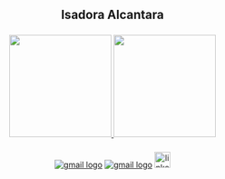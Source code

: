 <h2 align="center">Isadora Alcantara</h2>

###

<div align="center">
<a href="https://github.com/IsadoraAlcantara">
  <img height="180em" src="https://github-readme-stats.vercel.app/api?username=IsadoraAlcantara&show_icons=true&theme=dracula&include_all_commits=true&count_private=true"/>
  <img height="180em" src="https://github-readme-stats.vercel.app/api/top-langs/?username=IsadoraAlcantara&layout=compact&langs_count=7&theme=dracula"/>
</div>

###

<div align="center">
  <a href="https://img.shields.io/badge/Instagram-E4405F?style=for-the-badge&logo=instagram&logoColor=white"></a>
</div>

<div align="center">
  <a href="https://www.instagram.com/isadora_.alcan/" target=_blank"><img src="https://img.shields.io/badge/Instagram-E4405F?style=for-the-badge&logo=instagram&logoColor=white height="35" alt="gmail logo"></a>
    <a href="https://mail.google.com/mail/u/0/?tab=rm&ogbl#inbox?compose=CllgCJfsdbgXfsvdcdqDxdHwGqhKVldzshPdbWdNJjSTMjhKqJbRzpGfCMhpDVTVLwNqdHfbdNV/" target=_blank"><img src="https://img.shields.io/badge/Gmail-D14836?style=for-the-badge&logo=gmail&logoColor=white height="35" alt="gmail logo"></a>
    <a href="https://www.linkedin.com/in/isadora-alcantara-xavier-da-silva-3861b72a3/" target=_blank"><img src=https://img.shields.io/badge/LinkedIn-0077B5?style=for-the-badge&logo=linkedin&logoColor=white height="28" alt="linkedin logo"></a>
</div>
